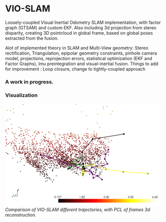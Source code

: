 # VIO-SLAM
Loosely-coupled Visual Inertial Odometry SLAM implementation, with factor graph (GTSAM) and custom EKF. Also including 3d projection from stereo disparity, creating 3D pointcloud in global frame, based on global poses extracted from the fusion.

Alot of implemented theory in SLAM and Multi-View geometry:
Stereo rectification, Triangulation, epipolar geometry constraints, pinhole camera model, projections, reprojection errors, statistical optimization (EKF and Factor Graphs), Imu preintegration and visual-inertial fusion.
Things to add for improvement :
Loop closure, change to tightly-coupled approach
### A work in progress.

### Visualization
![VIO-SLAM Trajectory Comparison](basic_plot.png)
*Comparison of VIO-SLAM different trajectories, with PCL of frames 3d reconstruction.*

